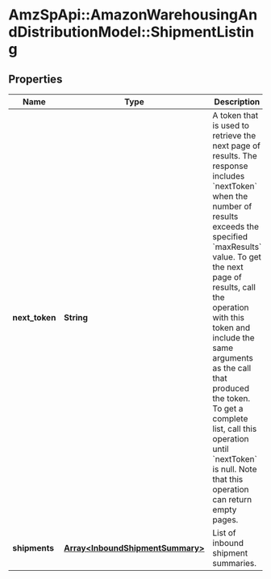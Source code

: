 # AmzSpApi::AmazonWarehousingAndDistributionModel::ShipmentListing

## Properties
Name | Type | Description | Notes
------------ | ------------- | ------------- | -------------
**next_token** | **String** | A token that is used to retrieve the next page of results. The response includes &#x60;nextToken&#x60; when the number of results exceeds the specified &#x60;maxResults&#x60; value. To get the next page of results, call the operation with this token and include the same arguments as the call that produced the token. To get a complete list, call this operation until &#x60;nextToken&#x60; is null. Note that this operation can return empty pages. | [optional] 
**shipments** | [**Array&lt;InboundShipmentSummary&gt;**](InboundShipmentSummary.md) | List of inbound shipment summaries. | [optional] 

